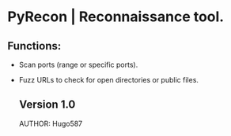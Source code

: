 # PyRecon | Reconnaissance tool.

## Functions:
- Scan ports (range or specific ports).
- Fuzz URLs to check for open directories or public files.

  ## Version 1.0

  AUTHOR: Hugo587
